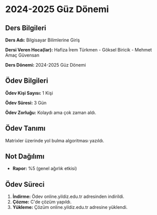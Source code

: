 # 2024-2025 Güz Dönemi

## Ders Bilgileri
**Ders Adı:** Bilgisayar Bilimlerine Giriş

**Dersi Veren Hoca(lar):** Hafiza İrem Türkmen - Göksel Biricik - Mehmet Amaç Güvensan

**Ders Dönemi:** 2024-2025 Güz Dönemi  

## Ödev Bilgileri

**Ödev Kişi Sayısı:** 1 Kişi

**Ödev Süresi:** 3 Gün

**Ödev Zorluğu:** Kolaydı ama çok zaman aldı.

## Ödev Tanımı
Matrixler üzerinde yol bulma algoritması yazıldı.

## Not Dağılımı
* **Rapor:** %5 (genel ağırlık etkisi)

## Ödev Süreci
1. **İndirme:** Ödev online.yildiz.edu.tr adresinden indirildi.
1. **Çözme:** C'de çözüm yapıldı.
1. **Yükleme:** Çözüm online.yildiz.edu.tr adresine yüklendi.
